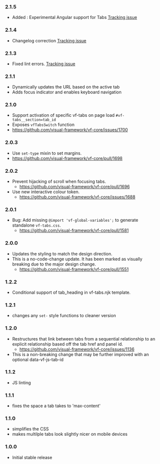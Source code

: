 ### 2.1.5

* Added : Experimental Angular support for Tabs [Tracking issue](https://github.com/visual-framework/vf-core/issues/2037)

### 2.1.4

* Changelog correction [Tracking issue](https://github.com/visual-framework/vf-core/issues/2035)

### 2.1.3

* Fixed lint errors. [Tracking issue](https://github.com/visual-framework/vf-core/issues/1935)

### 2.1.1

* Dynamically updates the URL based on the active tab
* Adds focus indicator and enables keyboard navigation

### 2.1.0

* Support activation of specific vf-tabs on page load `#vf-tabs__section=tab_id`
* Exposes `vfTabsSwitch` function
* https://github.com/visual-framework/vf-core/issues/1700

### 2.0.3

* Use `set-type` mixin to set margins.
* https://github.com/visual-framework/vf-core/pull/1698

### 2.0.2

* Prevent hijacking of scroll when focusing tabs.
  * https://github.com/visual-framework/vf-core/pull/1696
* Use new interactive colour token.
  * https://github.com/visual-framework/vf-core/issues/1688

### 2.0.1

* Bug: Add missing `@import 'vf-global-variables';` to generate standalone `vf-tabs.css`.
  * https://github.com/visual-framework/vf-core/pull/1581

### 2.0.0

* Updates the styling to match the design direction.
* This is a no-code-change update. It has been marked as visually breaking due to the major design change.
  * https://github.com/visual-framework/vf-core/pull/1551

### 1.2.2

* Conditional support of tab_heading in vf-tabs.njk template.

### 1.2.1

* changes any `set-` style functions to cleaner version

### 1.2.0

* Restructures that link between tabs from a sequential relationship to an explicit relationship based off the tab href and panel id.
  * https://github.com/visual-framework/vf-core/issues/1136
* This is a non-breaking change that may be further improved with an optional data-vf-js-tab-id

### 1.1.2

* JS linting

### 1.1.1

* fixes the space a tab takes to 'max-content'

### 1.1.0

* simplifies the CSS
* makes multilple tabs look slightly nicer on mobile devices

### 1.0.0

* Initial stable release
